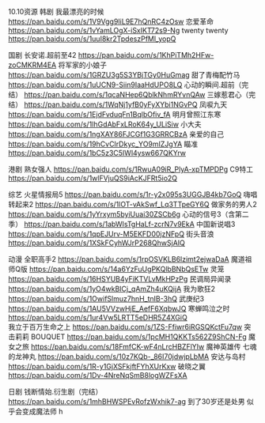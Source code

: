 10.10资源
韩剧
我最漂亮的时候
https://pan.baidu.com/s/1V9Vgg9IiL9E7hQnRC4zOsw
恋爱革命
https://pan.baidu.com/s/1vYamLOgX-iSxIKT72s9-Ng
twenty twenty
https://pan.baidu.com/s/1uuI8kr2TpdeszPfMl_yopQ

国剧
长安诺.超前至42
https://pan.baidu.com/s/1KhPiTMh2HFw-zoCMKRM4EA 
将军家的小娘子
https://pan.baidu.com/s/1GRZU3g5S3YBjTGy0HuGmag 
甜了青梅配竹马
https://pan.baidu.com/s/1uUCN9-Siin9IaaHdUPO8LQ 
心动的瞬间.超前（完结）
https://pan.baidu.com/s/1qcaNHep6QblkNhmRYvnQAw 
三嫁惹君心（完结）
https://pan.baidu.com/s/1WqNj1yfB0yFyXYbi1NGvPQ 
凤唳九天
https://pan.baidu.com/s/1EjdFvduqFn1BqlbOfiv_fA 
明月曾照江东寒
https://pan.baidu.com/s/1IhGdAbFxLRoK64y_ULiSiw 
小大夫
https://pan.baidu.com/s/1ngXAY86FJCGf1G3GRRCBzA 
亲爱的自己
https://pan.baidu.com/s/19hCvCIrDkyc_YO9mIZJgYA
瞄准
https://pan.baidu.com/s/1bC5z3C5IWl4ysw667QKYrw 

港剧
熟女强人
https://pan.baidu.com/s/1RwuA09iR_PlyA-xpTMPDPg
C9特工
https://pan.baidu.com/s/1wlFVjuQS9iAcKJFRt5io2Q

综艺
火星情报局5
https://pan.baidu.com/s/1r-y2x095s3UGGJB4kb7GoQ 
嗨唱转起来2
https://pan.baidu.com/s/1lOT-vAkSwf_Lq3TTpeGY6Q 
做家务的男人2
https://pan.baidu.com/s/1yYrxym5byiUuai30ZSCb6g 
心动的信号3（含第二季）
https://pan.baidu.com/s/1abWIsTgHaLf-zcrN7v9EkA 
中国新说唱3
https://pan.baidu.com/s/1qpEJUrv-M5EKFD00jzNFpQ 
街头音浪
https://pan.baidu.com/s/1XSkFCyhWJrP268QhwSjAIQ 

动漫
全职高手2
https://pan.baidu.com/s/1rpOSVKLB6lzimt2ejwaDaA 
魔道祖师Q版
https://pan.baidu.com/s/14a6YzFuUgPKQlbBNbQsETw 
灵笼
https://pan.baidu.com/s/16HSYUB4yFiKTVLvMkHPzPg 
民调局异闻录
https://pan.baidu.com/s/1yO4wkBICj_qAmZh4uKQijA 
我为歌狂2
https://pan.baidu.com/s/1OwifSlmuz7hnH_tnIB-3hQ 
武庚纪3
https://pan.baidu.com/s/1AU5VVzwHjE_AefF6XqbwJQ 
寒蝉鸣泣之时
https://pan.baidu.com/s/1ur4Vw5LRTT5eDHR5Z4XGiQ  
我立于百万生命之上
https://pan.baidu.com/s/1ZS-Ffiwr6iRGSQKctFu7qw 
突击莉莉  BOUQUET
https://pan.baidu.com/s/1pcMH1QKKTs562Z9ShCN-Fg 
魔女之旅
https://pan.baidu.com/s/18FmfCK-wF4nLrcHBZFlYIw 
魔神英雄传 七魂的龙神丸
https://pan.baidu.com/s/10z7KQb-_86I70jdwjpLbMA 
安达与岛村
https://pan.baidu.com/s/1R-y1GjXSFkjftFYhXUrKxw 
破晓之翼
https://pan.baidu.com/s/1Dv-4NreNqSmB8logWZFsXA 

日剧
钱断情始.衍生剧（完结）
https://pan.baidu.com/s/1mhBHWSPEvRofzWxhik7-ag
到了30岁还是处男 似乎会变成魔法师
h